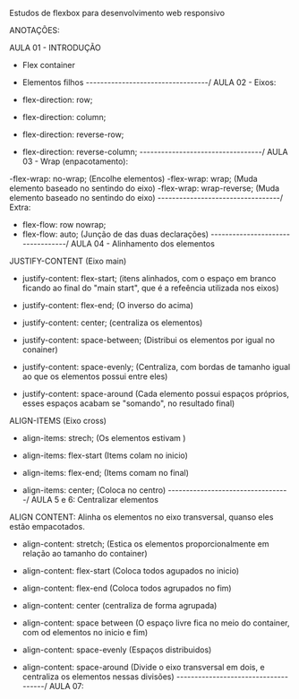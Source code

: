 Estudos de flexbox para desenvolvimento web responsivo

ANOTAÇÕES: 

AULA 01 - INTRODUÇÃO

- Flex container
- Elementos filhos
----------------------------------/
AULA 02 - Eixos: 

- flex-direction: row;
- flex-direction: column;
- flex-direction: reverse-row;
- flex-direction: reverse-column;
----------------------------------/
AULA 03 - Wrap (enpacotamento):

-flex-wrap: no-wrap; (Encolhe elementos)
-flex-wrap: wrap; (Muda elemento baseado no sentindo do eixo)
-flex-wrap: wrap-reverse; (Muda elemento baseado no sentindo do eixo)
----------------------------------/
Extra: 
- flex-flow: row nowrap; 
- flex-flow: auto;
(Junção de das duas declarações) 
----------------------------------/
AULA 04 - Alinhamento dos elementos 

JUSTIFY-CONTENT (Eixo main)

- justify-content: flex-start; (itens alinhados, com o espaço em branco ficando ao final do "main start", que é a refeência utilizada nos eixos)

- justify-content: flex-end; (O inverso do acima)

- justify-content: center; (centraliza os elementos)

- justify-content: space-between; (Distribui os elementos por igual no conainer)

- justify-content: space-evenly; (Centraliza, com bordas de tamanho igual ao que os elementos possui entre eles)

- justify-content: space-around
(Cada elemento possui espaços próprios, esses espaços acabam se "somando", no resultado final)

ALIGN-ITEMS (Eixo cross)

- align-items: strech;
(Os elementos estivam )

- align-items: flex-start (Items colam no inicio)

- align-items: flex-end; (Items comam no final)

- align-items: center; (Coloca no centro)
----------------------------------/
AULA 5 e 6: Centralizar elementos

ALIGN CONTENT: Alinha os elementos no eixo transversal, quanso eles estão empacotados.

- align-content: stretch; (Estica os elementos proporcionalmente em relação ao tamanho do container)

- align-content: flex-start (Coloca todos agupados no inicio)

- align-content: flex-end (Coloca todos agrupados no fim)

- align-content: center (centraliza de forma agrupada)

- align-content: space between (O espaço livre fica no meio do container, com od elementos no inicio e fim)

- align-content: space-evenly (Espaços distribuidos)

- align-content: space-around (Divide o eixo transversal em dois, e centraliza os elementos nessas divisões)
-------------------------------------/
AULA 07: 